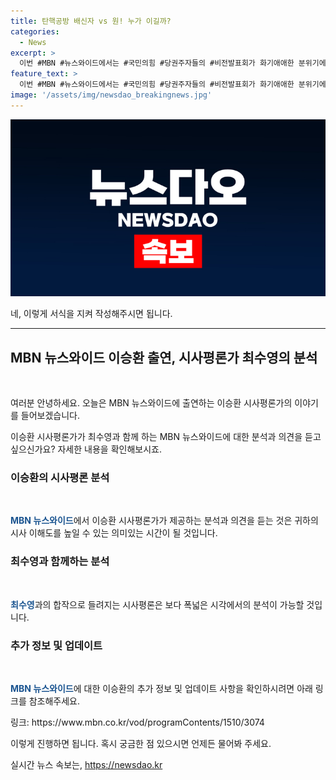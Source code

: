 ```yaml
---
title: 탄핵공방 배신자 vs 원! 누가 이길까?
categories:
  - News
excerpt: >
  이번 #MBN #뉴스와이드에서는 #국민의힘 #당권주자들의 #비전발표회가 화기애애한 분위기에서 진행됐다. 8분의 발언으로 각 후보들은 자신의 #정책안과 #목소리를 대중들에게 전달하며 #후원금 마감을 앞두고 치열한 공방을 펼치고 있다. #박근혜 전 대통령의 탄핵과 관련한 인요한 발언과 함께 #친윤과 #계파 간의 크로스한 상황도 주목받고 있다.
feature_text: >
  이번 #MBN #뉴스와이드에서는 #국민의힘 #당권주자들의 #비전발표회가 화기애애한 분위기에서 진행됐다. 8분의 발언으로 각 후보들은 자신의 #정책안과 #목소리를 대중들에게 전달하며 #후원금 마감을 앞두고 치열한 공방을 펼치고 있다. #박근혜 전 대통령의 탄핵과 관련한 인요한 발언과 함께 #친윤과 #계파 간의 크로스한 상황도 주목받고 있다.
image: '/assets/img/newsdao_breakingnews.jpg'
---
```


<p><img src="/assets/img/newsdao_breakingnews.jpg" alt="pcversion 속보" /></p>

<p>네, 이렇게 서식을 지켜 작성해주시면 됩니다.</p>

<hr />

<h2 data-ke-size="size26">MBN 뉴스와이드 이승환 출연, 시사평론가 최수영의 분석</h2>

<p data-ke-size="size16">&nbsp;</p>

<p>여러분 안녕하세요. 오늘은 MBN 뉴스와이드에 출연하는 이승환 시사평론가의 이야기를 들어보겠습니다.</p>

<p>이승환 시사평론가가 최수영과 함께 하는 MBN 뉴스와이드에 대한 분석과 의견을 듣고 싶으신가요? 자세한 내용을 확인해보시죠.</p>

<h3>이승환의 시사평론 분석</h3>

<p data-ke-size="size16">&nbsp;</p>

<p><b><span style="color: #1a5490;">MBN 뉴스와이드</span></b>에서 이승환 시사평론가가 제공하는 분석과 의견을 듣는 것은 귀하의 시사 이해도를 높일 수 있는 의미있는 시간이 될 것입니다.</p>

<h3>최수영과 함께하는 분석</h3>

<p data-ke-size="size16">&nbsp;</p>

<p><b><span style="color: #1a5490;">최수영</span></b>과의 합작으로 들려지는 시사평론은 보다 폭넓은 시각에서의 분석이 가능할 것입니다.</p>

<h3>추가 정보 및 업데이트</h3>

<p data-ke-size="size16">&nbsp;</p>

<p><b><span style="color: #1a5490;">MBN 뉴스와이드</span></b>에 대한 이승환의 추가 정보 및 업데이트 사항을 확인하시려면 아래 링크를 참조해주세요.</p>

<p>링크: https://www.mbn.co.kr/vod/programContents/1510/3074</p>

<p>이렇게 진행하면 됩니다. 혹시 궁금한 점 있으시면 언제든 물어봐 주세요.</p>
실시간 뉴스 속보는, <a href="https://newsdao.kr" rel="dofollow">https://newsdao.kr</a>


